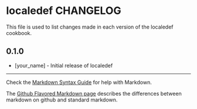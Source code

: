 # localedef CHANGELOG

This file is used to list changes made in each version of the localedef cookbook.

## 0.1.0
- [your_name] - Initial release of localedef

- - -
Check the [Markdown Syntax Guide](http://daringfireball.net/projects/markdown/syntax) for help with Markdown.

The [Github Flavored Markdown page](http://github.github.com/github-flavored-markdown/) describes the differences between markdown on github and standard markdown.
